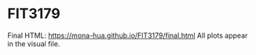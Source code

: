 # FIT3179
Final HTML: https://mona-hua.github.io/FIT3179/final.html
All plots appear in the visual file.
